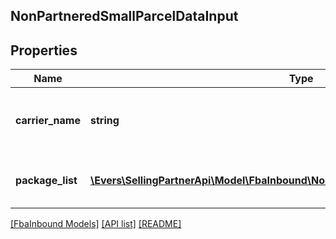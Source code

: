 ## NonPartneredSmallParcelDataInput

## Properties

Name | Type | Description | Notes
------------ | ------------- | ------------- | -------------
**carrier_name** | **string** | The carrier that you are using for the inbound shipment. |
**package_list** | [**\Evers\SellingPartnerApi\Model\FbaInbound\NonPartneredSmallParcelPackageInput[]**](NonPartneredSmallParcelPackageInput.md) | A list of package tracking information. |

[[FbaInbound Models]](../) [[API list]](../../Api) [[README]](../../../README.md)
